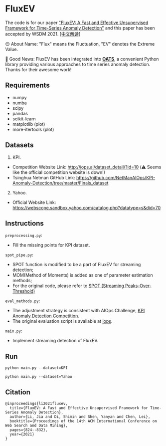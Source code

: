 # FluxEV
The code is for our paper ["FluxEV: A Fast and Effective Unsupervised Framework for Time-Series Anomaly Detection"](https://dl.acm.org/doi/10.1145/3437963.3441823) 
and this paper has been accepted by WSDM 2021. [\[中文解读\]](https://cloud.tencent.com/developer/article/1854262)

😉 About Name: "Flux" means the Fluctuation, "EV" denotes the Extreme Value.     

💫 Good News: FluxEV has been integrated into [**OATS**](https://github.com/georgian-io/pyoats), a convenient Python library providing various approaches to time series anomaly detection. Thanks for their awesome work!

## Requirements
* numpy
* numba
* scipy
* pandas
* scikit-learn
* matplotlib (plot)
* more-itertools (plot)

## Datasets
1. KPI.        
* Competition Website Link: <http://iops.ai/dataset_detail/?id=10> (⚠️ Seems like the official competition website is down!)        
* Tsinghua Netman GitHub Link: <https://github.com/NetManAIOps/KPI-Anomaly-Detection/tree/master/Finals_dataset>

2. Yahoo.
*  Official Website Link: <https://webscope.sandbox.yahoo.com/catalog.php?datatype=s&did=70>

## Instructions
`preprocessing.py`: 
* Fill the missing points for KPI dataset.

`spot_pipe.py`: 
* SPOT function is modified to be a part of FluxEV for streaming detection;
* MOM(Method of Moments) is added as one of parameter estimation methods;
* For the original code, please refer to [SPOT (Streaming Peaks-Over-Threshold)](https://github.com/Amossys-team/SPOT)

`eval_methods.py`: 
* The adjustment strategy is consistent with AIOps Challenge, [KPI Anomaly Detection Competition](http://iops.ai/competition_detail/?competition_id=5&flag=1).
* The original evaluation script is available at [iops](https://github.com/iopsai/iops/blob/master/evaluation/evaluation.py).

`main.py`: 
* Implement streaming detection of FluxEV.

## Run
```
python main.py --dataset=KPI
```

```
python main.py --dataset=Yahoo
```

## Citation
```
@inproceedings{li2021fluxev,
  title={FluxEV: A Fast and Effective Unsupervised Framework for Time-Series Anomaly Detection},
  author={Li, Jia and Di, Shimin and Shen, Yanyan and Chen, Lei},
  booktitle={Proceedings of the 14th ACM International Conference on Web Search and Data Mining},
  pages={824--832},
  year={2021}
}
```


